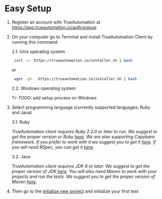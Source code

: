 # Easy Setup 

1. Register an account with TrueAutomation at https://app.trueautomation.io/auth/signup
2. On your computer go to Terminal and install TrueAutomation Client by running this command: 

    2.1. Unix operating system 
 
   ```bash
    curl -o- https://trueautomation.io/installer.sh | bash
   ```
   or 
   ```bash
    wget -qO-  https://trueautomation.io/installer.sh | bash
   ```
   
   2.2. Windows operating system
   
   ?> _TODO:_ add setup process on Windows
  
3. Select programming language (currently supported languages: Ruby and Java)

    3.1. Ruby
    
    _TrueAutomation client requires Ruby 2.2.0 or later to run. We suggest to get the proper version or Ruby [here](https://www.ruby-lang.org/en/documentation/installation/).
     We are also supporting Capybara framework. If you prefer to work with it we suggest you to get it [here](https://github.com/teamcapybara/capybara).
     If you will need RSpec, you can get it [here](http://rspec.info/documentation/)._
         
    3.2. Java
    
   _TrueAutomation client requires JDK 8 or later. We suggest to get the proper version of JDK [here](http://www.oracle.com/technetwork/java/javase/downloads/index.html).
    You will also need Maven to work with your projects and run the tests. We suggest you to get the proper version of Maven [here](https://maven.apache.org/install.html)._
       
4. Then go to the [initialize new project](project-init-automatically.md) and initialize your first test

   